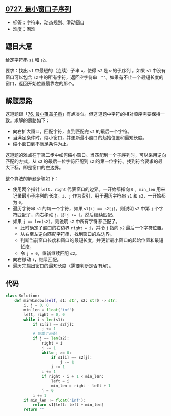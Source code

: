 ## [0727. 最小窗口子序列](https://leetcode-cn.com/problems/minimum-window-subsequence/)

- 标签：字符串、动态规划、滑动窗口
- 难度：困难

## 题目大意

给定字符串 `s1` 和 `s2`。

要求：找出 `s1` 中最短的（连续）子串 `w`，使得 `s2` 是 `w` 的子序列 。如果 `s1` 中没有窗口可以包含 `s2` 中的所有字符，返回空字符串 ` ""`。如果有不止一个最短长度的窗口，返回开始位置最靠左的那个。

## 解题思路

这道题跟「[76. 最小覆盖子串](https://leetcode-cn.com/problems/minimum-window-substring/)」有点类似。但这道题中字符的相对顺序需要保持一致。求解的思路如下：

- 向右扩大窗口，匹配字符，直到匹配完 `s2` 的最后一个字符。
- 当满足条件时，缩小窗口，并更新最小窗口的起始位置和最短长度。
- 缩小窗口到不满足条件为止。

这道题的难点在于第二步中如何缩小窗口。当匹配到一个子序列时，可以采用逆向匹配的方式，从 `s2` 的最后一位字符匹配到 `s2` 的第一位字符。找到符合要求的最大下标，即是窗口的左边界。

整个算法的解题步骤如下：

- 使用两个指针 `left`、`right` 代表窗口的边界，一开始都指向 `0` 。`min_len` 用来记录最小子序列的长度。`i`、`j` 作为索引，用于遍历字符串 `s1` 和 `s2`，一开始都为 `0`。
- 遍历字符串 `s1` 的每一个字符，如果 `s1[i] == s2[j]`，则说明 `s2` 中第 `j` 个字符匹配了，向右移动 `j`，即 `j += 1`，然后继续匹配。
- 如果 `j == len(s2)`，则说明 `s2` 中所有字符都匹配了。
  - 此时确定了窗口的右边界 `right = i`，并令 `j` 指向 `s2` 最后一个字符位置。
  - 从右至左逆向匹配字符串，找到窗口的左边界。
  - 判断当前窗口长度和窗口的最短长度，并更新最小窗口的起始位置和最短长度。
  - 令 `j = 0`，重新继续匹配 `s2`。
- 向右移动 `i`，继续匹配。
- 遍历完输出窗口的最短长度（需要判断是否有解）。

## 代码

```Python
class Solution:
    def minWindow(self, s1: str, s2: str) -> str:
        i, j = 0, 0
        min_len = float('inf')
        left, right = 0, 0
        while i < len(s1):
            if s1[i] == s2[j]:
                j += 1
            # 完成了匹配
            if j == len(s2):
                right = i
                j -= 1
                while j >= 0:
                    if s1[i] == s2[j]:
                        j -= 1
                    i -= 1
                i += 1
                if right - i + 1 < min_len:
                    left = i
                    min_len = right - left + 1
                j = 0
            i += 1
        if min_len != float('inf'):
            return s1[left: left + min_len]
        return ""
```

